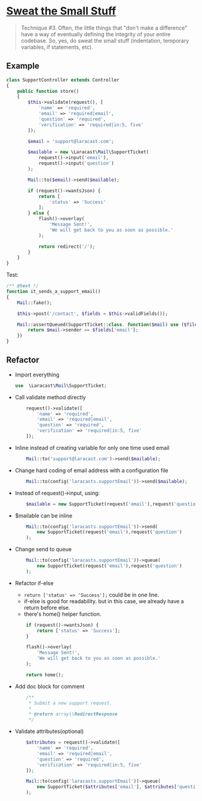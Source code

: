 # [Sweat the Small Stuff](https://laracasts.com/series/ten-techniques-for-cleaner-code/episodes/3)

> Technique #3. Often, the little things that "don't make a difference" have a way of eventually defining the integrity of your entire codebase. So, yes, do sweat the small stuff (indentation, temporary variables, if statements, etc).

## Example
```php
class SupportController extends Controller
{
    public function store()
    {
        $this->validate(request(), [
            'name' => 'required',
            'email' => 'required|email',
            'question' => 'required',
            'verification' => 'required|in:5, five'
        ]);

        $email = 'support@laracast.com';

        $mailable = new \Laracast\Mail\SupportTicket(
            request()->input('email'),
            request()->input('question')
        );

        Mail::to($email)->send($mailable);

        if (request()->wantsJson) {
            return [
                'status' => 'Success'
            ];
        } else {
            flash()->overlay(
                'Message Sent!',
                'We will get back to you as soon as possible.'
            );

            return redirect('/');
        }
    }
}

```
Test:
```php 
/** @test */
function it_sends_a_support_email()
{
    Mail::fake();

    $this->post('/contact', $fields = $this->validFields());

    Mail::assertQueued(SupportTicket::class. function($mail) use ($filed){
        return $mail->sender == $fields['email'];
    })
}
```


## Refactor
- Import everything
    ```php 
    use  \Laracast\Mail\SupportTicket;
    ```

- Call validate method directly
    ```php 
        request()->validate([
            'name' => 'required',
            'email' => 'required|email',
            'question' => 'required',
            'verification' => 'required|in:5, five'
        ]);
    ```

- Inline instead of creating variable for only one time used email
    ```php 
        Mail::to('support@laracast.com')->send($mailable);
    ```
- Change hard coding of email address with a configuration file
    ```php 
        Mail::to(config('laracasts.supportEmail'))->send($mailable);
    ```
- Instead of request()->input, using:
    ```php 
        $mailable = new SupportTicket(request('email'),request('question'));
    ```
- $mailable can be inline
    ```php 
        Mail::to(config('laracasts.supportEmail'))->send(
            new SupportTicket(request('email'),request('question')
        );
    ```
- Change send to queue
    ```php 
        Mail::to(config('laracasts.supportEmail'))->queue(
            new SupportTicket(request('email'),request('question')
        );
    ```
- Refactor if-else
    - ```return ['status' => 'Success'];``` could be in one line.
    - if-else is good for readability. but in this case, we already have a return before else.
    -  there's home() helper function.
    ```php 
        if (request()->wantsJson) {
            return ['status' => 'Success'];
        }

        flash()->overlay(
            'Message Sent!',
            'We will get back to you as soon as possible.'
        );

        return home();    
    ```
- Add doc block for comment
    ```php 
        /**
         * Submit a new support request.
         *
         * @return array|\RedirectResponse 
         */  
    ```
- Validate attributes(optional)
    ```php 
        $attributes = request()->validate([
            'name' => 'required',
            'email' => 'required|email',
            'question' => 'required',
            'verification' => 'required|in:5, five'
        ]);

        Mail::to(config('laracasts.supportEmail'))->queue(
            new SupportTicket($attributes['email'], $attributes['question']
        );
    ```